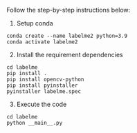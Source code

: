 Follow the step-by-step instructions below:

1. Setup conda
```
conda create --name labelme2 python=3.9
conda activate labelme2
```

2. Install the requirement dependencies
```
cd labelme
pip install .
pip install opencv-python
pip install pyinstaller
pyinstaller labelme.spec
```

3. Execute the code
```
cd labelme
python __main__.py
```
